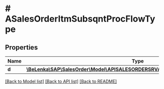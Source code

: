 # # ASalesOrderItmSubsqntProcFlowType

## Properties

Name | Type | Description | Notes
------------ | ------------- | ------------- | -------------
**d** | [**\BeLenka\SAP\SalesOrder\Model\APISALESORDERSRVASalesOrderItmSubsqntProcFlowType**](APISALESORDERSRVASalesOrderItmSubsqntProcFlowType.md) |  | [optional]

[[Back to Model list]](../../README.md#models) [[Back to API list]](../../README.md#endpoints) [[Back to README]](../../README.md)
